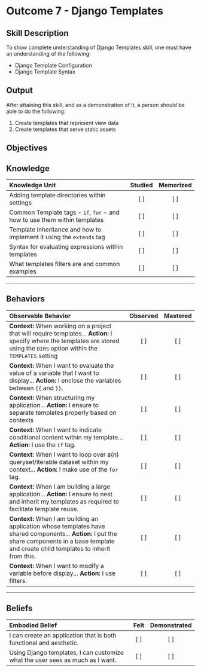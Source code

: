 # Outcome 7 - Django Templates

**Skill Description**
----------
To show complete understanding of Django Templates skill, one must have an understanding of the following:

- Django Template Configuration
- Django Template Syntax


**Output**
----------
After attaining this skill, and as a demonstration of it, a person should be able to do the following:

1. Create templates that represent view data
1. Create templates that serve static assets


**Objectives**
----------
## **Knowledge**


| Knowledge Unit   |      Studied      | Memorized |
|:-------------|:------------------:|:--------:|
| Adding template directories within settings | [ ] | [ ] |  
| Common Template tags - `if`, `for` - and how to use them within templates | [ ] | [ ] |  
| Template inheritance and how to implement it using the `extends` tag | [ ] | [ ] |
| Syntax for evaluating expressions within templates | [ ] | [ ] |
| What templates filters are and common examples | [ ] | [ ] |


----------


## **Behaviors**

| Observable Behavior   |      Observed      | Mastered |
|:-------------|:------------------:|:--------:|
| **Context:** When working on a project that will require templates... **Action:** I specify where the templates are stored using the `DIRS` option within the `TEMPLATES` setting | [ ] | [ ] |
| **Context:** When I want to evaluate the value of a variable that I want to display... **Action:** I enclose the variables between `{{` and `}}`. | [ ] | [ ] |
| **Context:** When structuring my application... **Action:** I ensure to separate templates properly based on contexts | [ ] | [ ] |
| **Context:** When I want to indicate conditional content within my template... **Action:** I use the `if` tag. | [ ] | [ ] |
| **Context:** When I want to loop over a(n) queryset/iterable dataset within my context... **Action:** I make use of the `for` tag. | [ ] | [ ] |
| **Context:** When I am building a large application... **Action:** I ensure to nest and inherit my templates as required to facilitate template reuse. | [ ] | [ ] |
| **Context:** When I am building an application whose templates have shared components... **Action:** I put the share components in a base template and create child templates to inherit from this. | [ ] | [ ] |
| **Context:** When I want to modify a variable before display... **Action:** I use filters. | [ ] | [ ] |



----------


## **Beliefs**


| Embodied Belief   |      Felt      | Demonstrated |
|:-------------|:------------------:|:--------:|
| I can create an application that is both functional and aesthetic. | [ ] | [ ]  |
| Using Django templates, I can customize what the user sees as much as I want. | [ ] | [ ]  |
